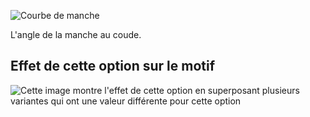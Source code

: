 ![Courbe de manche](./sleevebend.svg)

L'angle de la manche au coude.

## Effet de cette option sur le motif

![Cette image montre l'effet de cette option en superposant plusieurs variantes qui ont une valeur différente pour cette option](carlita_sleevebend_sample.svg "Effet de cette option sur le motif")
